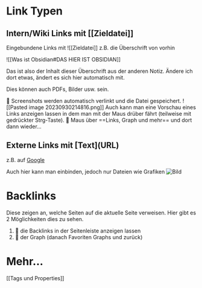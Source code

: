 # Link Typen

## Intern/Wiki Links mit \[\[Zieldatei\]\]

Eingebundene Links mit !\[\[Zieldatei\]\] z.B. die Überschrift von vorhin

![[Was ist Obsidian#DAS HIER IST OBSIDIAN]]

Das ist also der Inhalt dieser Überschrift aus der anderen Notiz. Ändere ich dort etwas, ändert es sich hier automatisch mit.

Dies können auch PDFs, Bilder usw. sein.

🔴 Screenshots werden automatisch verlinkt und die Datei gespeichert.
![[Pasted image 20230930214816.png]]
Auch kann man eine Vorschau eines Links anzeigen lassen in dem man mit der Maus drüber fährt (teilweise mit gedrückter Strg-Taste). 🔴 Maus über ==Links, Graph und mehr==  und dort dann wieder...

## Externe Links mit \[Text\]\(URL\)

z.B. auf [Google](https://www.google.de)

Auch hier kann man einbinden, jedoch nur Dateien wie Grafiken
![Bild](https://ih1.redbubble.net/image.412101939.2263/ap%2C190x210%2C12x16%2C1%2Cf8f8f8%2Ct-pad%2C210x230%2Cf8f8f8.lite-1u3.jpg)

# Backlinks
Diese zeigen an, welche Seiten auf die aktuelle Seite verweisen. Hier gibt es 2 Möglichkeiten dies zu sehen.

1. 🔴 die Backlinks in der Seitenleiste anzeigen lassen
2. 🔴 der Graph (danach Favoriten Graphs und zurück)

# Mehr...

[[Tags und Properties]]
